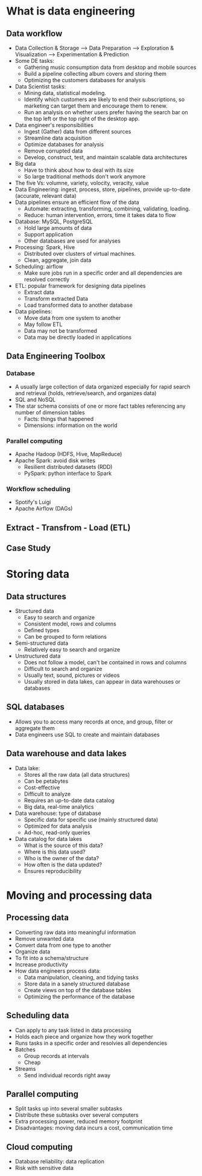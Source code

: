 # What is data engineering
## Data workflow
- Data Collection & Storage --> Data Preparation --> Exploration & Visualization --> Experimentation & Prediction
- Some DE tasks:
    - Gathering music consumption data from desktop and mobile sources
    - Build a pipeline collecting album covers and storing them
    - Optimizing the customers databases for analysis
- Data Scientist tasks:
    - Mining data, statistical modeling.
    - Identify which customers are likely to end their subscriptions, so marketing can target them and encourage them to renew.
    - Run an analysis on whether users prefer having the search bar on the top left or the top right of the desktop app.
- Data engineer's responsibilities
    - Ingest (Gather) data from different sources
    - Streamline data acquisition
    - Optimize databases for analysis
    - Remove corrupted data
    - Develop, construct, test, and maintain scalable data architectures
- Big data
    - Have to think about how to deal with its size
    - So large traditional methods don't work anymore
- The five Vs: volumne, variety, volocity, veracity, value
- Data Engineering: ingest, process, store, pipelines, provide up-to-date (accurate, relevant data)
- Data pipelines ensure an efficient flow of the data
    - Automate: extracting, transforming, combining, validating, loading.
    - Reduce: human intervention, errors, time it takes data to flow
- Database: MySQL, PostgreSQL
    - Hold large amounts of data
    - Support application
    - Other databases are used for analyses
- Processing: Spark, Hive
    - Distributed over clusters of virtual machines.
    - Clean, aggregate, join data
- Scheduling: airflow
    - Make sure jobs run in a specific order and all dependencies are resolved correctly
- ETL: popular framework for designing data pipelines
    - Extract data
    - Transform extracted Data
    - Load transformed data to another database
- Data pipelines:
    - Move data from one system to another
    - May follow ETL
    - Data may not be transformed
    - Data may be directly loaded in applications

## Data Engineering Toolbox
### Database
- A usually large collection of data organized especially for rapid search and retrieval (holds, retrieve/search, and organizes data)
- SQL and NoSQL
- The star schema consists of one or more fact tables referencing any number of dimension tables
    - Facts: things that happened
    - Dimensions: information on the world
### Parallel computing
- Apache Hadoop (HDFS, Hive, MapReduce)
- Apache Spark: avoid disk writes
    - Resilient distributed datasets (RDD)
    - PySpark: python interface to Spark
### Workflow scheduling
- Spotify's Luigi
- Apache Airflow (DAGs)

## Extract - Transfrom - Load (ETL)
## Case Study

# Storing data
## Data structures
- Structured data
    - Easy to search and organize
    - Consistent model, rows and columns
    - Defined types
    - Can be grouped to form relations
- Semi-structured data
    - Relatively easy to search and organize
- Unstructured data
    - Does not follow a model, can't be contained in rows and columns
    - Difficult to search and organize
    - Usually text, sound, pictures or videos
    - Usually stored in data lakes, can appear in data warehouses or databases

## SQL databases
- Allows you to access many records at once, and group, filter or aggregate them
- Data engineers use SQL to create and maintain databases
## Data warehouse and data lakes
- Data lake:
    - Stores all the raw data (all data structures)
    - Can be petabytes
    - Cost-effective
    - Difficult to analyze
    - Requires an up-to-date data catalog
    - Big data, real-time analytics
- Data warehouse: type of database
    - Specific data for specific use (mainly structured data)
    - Optimized for data analysis
    - Ad-hoc, read-only queries
- Data catalog for data lakes
    - What is the source of this data?
    - Where is this data used?
    - Who is the owner of the data?
    - How often is the data updated?
    - Ensures reproducibility

# Moving and processing data
## Processing data
- Converting raw data into meaningful information
- Remove unwanted data
- Convert data from one type to another
- Organize data
- To fit into a schema/structure
- Increase productivity
- How data engineers process data:
    - Data manipulation, cleaning, and tidying tasks
    - Store data in a sanely structured database
    - Create views on top of the database tables
    - Optimizing the performance of the database

## Scheduling data
- Can apply to any task listed in data processing
- Holds each piece and organize how they work together
- Runs tasks in a specific order and resolvies all dependencies
- Batches
    - Group records at intervals
    - Cheap
- Streams
    - Send individual records right away

## Parallel computing
- Split tasks up into several smaller subtasks
- Distribute these subtasks over several computers
- Extra processing power, reduced memory footprint
- Disadvantages: moving data incurs a cost, communication time

## Cloud computing
- Database reliability: data replication
- Risk with sensitive data